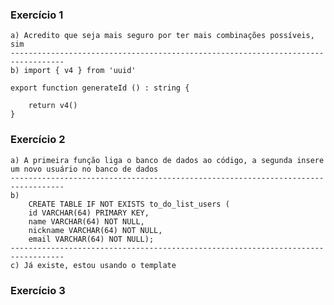 ### Exercício 1

    a) Acredito que seja mais seguro por ter mais combinações possíveis, sim
    ----------------------------------------------------------------------------------
    b) import { v4 } from 'uuid'

    export function generateId () : string {

        return v4()
    }

### Exercício 2

    a) A primeira função liga o banco de dados ao código, a segunda insere um novo usuário no banco de dados
    ----------------------------------------------------------------------------------
    b)
        CREATE TABLE IF NOT EXISTS to_do_list_users (
        id VARCHAR(64) PRIMARY KEY,
        name VARCHAR(64) NOT NULL,
        nickname VARCHAR(64) NOT NULL,
        email VARCHAR(64) NOT NULL);
    ----------------------------------------------------------------------------------
    c) Já existe, estou usando o template

### Exercício 3